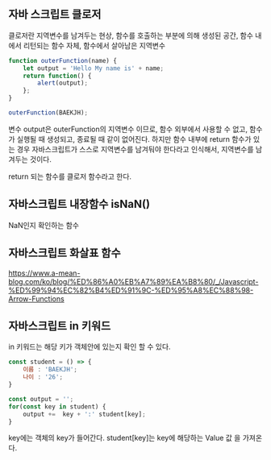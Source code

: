 ## 자바 스크립트 클로저

클로저란 지역변수를 남겨두는 현상, 함수를 호출하는 부분에 의해 생성된 공간, 함수 내에서 리턴되는 함수 자체, 함수에서 살아남은 지역변수

```javascript
function outerFunction(name) {
    let output = 'Hello My name is' + name;
    return function() {
        alert(output);
    };
}

outerFunction(BAEKJH);
```

변수 output은 outerFunction의 지역변수 이므로, 함수 외부에서 사용할 수 없고, 함수가 실행될 때 생성되고, 종료될 때 같이 없어진다. 하지만 함수 내부에 return 함수가 있는 경우 자바스크립트가 스스로 지역변수를 남겨둬야 한다라고 인식해서, 지역변수를 남겨두는 것이다.

return 되는 함수를 클로저 함수라고 한다.

## 자바스크립트 내장함수 isNaN()

NaN인지 확인하는 함수

## 자바스크립트 화살표 함수

https://www.a-mean-blog.com/ko/blog/%ED%86%A0%EB%A7%89%EA%B8%80/_/Javascript-%ED%99%94%EC%82%B4%ED%91%9C-%ED%95%A8%EC%88%98-Arrow-Functions


## 자바스크립트 in 키워드

in 키워드는 해당 키가 객체안에 있는지 확인 할 수 있다.

```javascript
const student = () => {
    이름 : 'BAEKJH';
    나이 : '26';
}

const output = '';
for(const key in student) {
    output +=  key + ':' student[key];
}
```

key에는 객체의 key가 들어간다. student[key]는 key에 해당하는 Value 값 을 가져온다.